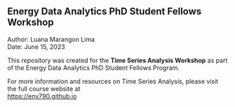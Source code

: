 ## Energy Data Analytics PhD Student Fellows Workshop

Author: Luana Marangon Lima <br>
Date: June 15, 2023 <br>

This repository was created for the **Time Series Analysis Workshop** as part of the Energy Data Analytics PhD Student Fellows Program. <br>

For more information and resources on Time Series Analysis, please visit the full course website at  <br>
https://env790.github.io

